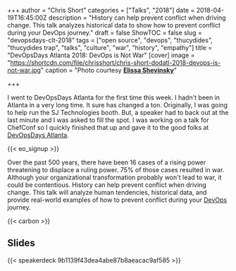 +++
author = "Chris Short"
categories = ["Talks", "2018"]
date = 2018-04-19T16:45:00Z
description = "History can help prevent conflict when driving change. This talk analyzes historical data to show how to prevent conflict during your DevOps journey."
draft = false
ShowTOC = false
slug = "devopsdays-clt-2018"
tags = ["open source", "devops", "thucydides", "thucydides trap", "talks", "culture", "war", "history", "empathy"]
title = "DevOpsDays Atlanta 2018: DevOps is Not War"
[cover]
image = "https://shortcdn.com/file/chrisshort/chris-short-dodatl-2018-devops-is-not-war.jpg"
caption = "Photo courtesy [**Elissa Shevinsky**](https://twitter.com/ElissaBeth)"

+++

I went to DevOpsDays Atlanta for the first time this week. I hadn't been in Atlanta in a very long time. It sure has changed a ton. Originally, I was going to help run the SJ Technologies booth. But, a speaker had to back out at the last minute and I was asked to fill the spot. I was working on a talk for ChefConf so I quickly finished that up and gave it to the good folks at [DevOpsDays Atlanta](https://www.devopsdays.org/events/2018-atlanta/).

{{< eo_signup >}}

Over the past 500 years, there have been 16 cases of a rising power threatening to displace a ruling power. 75% of those cases resulted in war. Although your organizational transformation probably won't lead to war, it could be contentious. History can help prevent conflict when driving change. This talk will analyze human tendencies, historical data, and provide real-world examples of how to prevent conflict during your [DevOps](https://devopsish.com) journey.

{{< carbon >}}

## Slides

{{< speakerdeck 9b1139f43dea4abe87b8aeacac9af585 >}}

